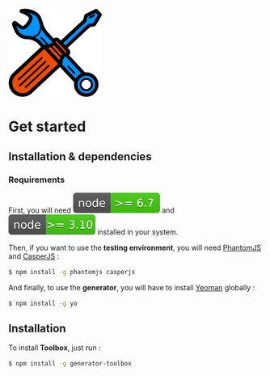 <img src="./tools.png" style="display:inline-block;margin:0 auto;max-width:100%;height:auto;width:auto;" />

# Get started

## Installation & dependencies

### Requirements

First, you will need [![node](./node-badge.svg)](https://nodejs.org/en/) and [![npm](./npm-badge.svg)](https://www.npmjs.com/) installed in your system.

Then, if you want to use the **testing environment**, you will need [PhantomJS](http://phantomjs.org/) and [CasperJS](http://casperjs.org/) :

````bash
$ npm install -g phantomjs casperjs
````

And finally, to use the **generator**, you will have to install [Yeoman](http://yeoman.io/) globally :

````bash
$ npm install -g yo
````

## Installation

To install **Toolbox**, just run :

````bash
$ npm install -g generator-toolbox
````
